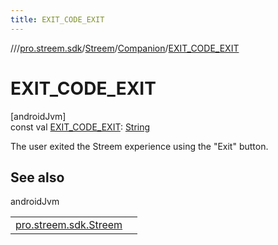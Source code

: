 ```yaml
---
title: EXIT_CODE_EXIT
---
```

//[<root>](../../../../index.html)/[pro.streem.sdk](../../index.html)/[Streem](../index.html)/[Companion](index.html)/[EXIT_CODE_EXIT](-e-x-i-t_-c-o-d-e_-e-x-i-t.html)



# EXIT_CODE_EXIT



[androidJvm]\
const val [EXIT_CODE_EXIT](-e-x-i-t_-c-o-d-e_-e-x-i-t.html): [String](https://kotlinlang.org/api/latest/jvm/stdlib/kotlin/-string/index.html)



The user exited the Streem experience using the "Exit" button.



## See also


androidJvm

| | |
|---|---|
| [pro.streem.sdk.Streem](../get-exit-code.html) |  |





